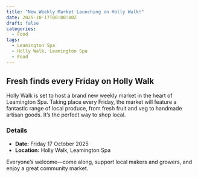 ```yaml
---
title: "New Weekly Market Launching on Holly Walk!"
date: 2025-10-17T00:00:00Z
draft: false
categories:
  - Food
tags:
  - Leamington Spa
  - Holly Walk, Leamington Spa
  - Food
---
```


## Fresh finds every Friday on Holly Walk

Holly Walk is set to host a brand new weekly market in the heart of Leamington Spa. Taking place every Friday, the market will feature a fantastic range of local produce, from fresh fruit and veg to handmade artisan goods. It’s the perfect way to shop local.

### Details
- **Date:** Friday 17 October 2025
- **Location:** Holly Walk, Leamington Spa

Everyone’s welcome—come along, support local makers and growers, and enjoy a great community market.